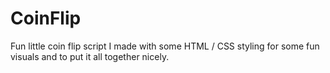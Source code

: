 # CoinFlip
Fun little coin flip script I made with some HTML / CSS styling for some fun visuals and to put it all together nicely.
